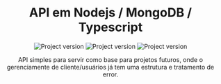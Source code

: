 <h1 align="center">API em Nodejs / MongoDB / Typescript</h1>

<p align="center">
  <img src="https://img.shields.io/badge/Node.js-43853D?style=for-the-badge&logo=node.js&logoColor=white" alt="Project version"/> 
  <img src="https://img.shields.io/badge/TypeScript-007ACC?style=for-the-badge&logo=typescript&logoColor=white" alt="Project version"/>
  <img src="https://img.shields.io/badge/MongoDB-4EA94B?style=for-the-badge&logo=mongodb&logoColor=white" alt="Project version"/>
</p>
<p align="center">API simples para servir como base para projetos futuros, onde o gerenciamente de cliente/usuários já tem uma estrutura e tratamento de error.</p>
